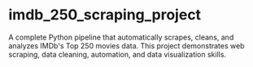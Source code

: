 # imdb_250_scraping_project
A complete Python pipeline that automatically scrapes, cleans, and analyzes IMDb's Top 250 movies data. This project demonstrates web scraping, data cleaning, automation, and data visualization skills.
